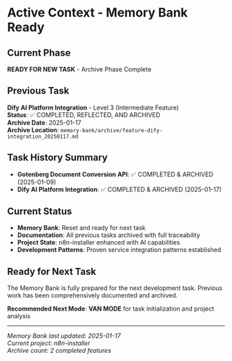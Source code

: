 # Active Context - Memory Bank Ready

## Current Phase
**READY FOR NEW TASK** - Archive Phase Complete

## Previous Task
**Dify AI Platform Integration** - Level 3 (Intermediate Feature)  
**Status**: ✅ COMPLETED, REFLECTED, AND ARCHIVED  
**Archive Date**: 2025-01-17  
**Archive Location**: `memory-bank/archive/feature-dify-integration_20250117.md`

## Task History Summary
- **Gotenberg Document Conversion API**: ✅ COMPLETED & ARCHIVED (2025-01-09)
- **Dify AI Platform Integration**: ✅ COMPLETED & ARCHIVED (2025-01-17)

## Current Status
- **Memory Bank**: Reset and ready for next task
- **Documentation**: All previous tasks archived with full traceability
- **Project State**: n8n-installer enhanced with AI capabilities
- **Development Patterns**: Proven service integration patterns established

## Ready for Next Task
The Memory Bank is fully prepared for the next development task. Previous work has been comprehensively documented and archived.

**Recommended Next Mode**: **VAN MODE** for task initialization and project analysis

---

*Memory Bank last updated: 2025-01-17*  
*Current project: n8n-installer*  
*Archive count: 2 completed features*
